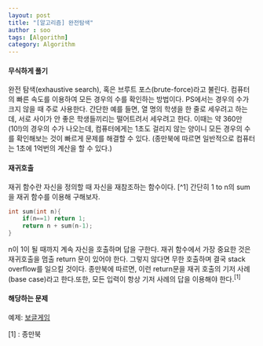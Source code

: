 ```yaml
---
layout: post
title: "[알고리즘] 완전탐색"
author : soo
tags: [Algorithm]
category: Algorithm
---
```



#### 무식하게 풀기
 완전 탐색(exhaustive search), 혹은 브루트 포스(brute-force)라고 불린다. 컴퓨터의 빠른 속도를 이용하여 모든 경우의 수를 확인하는 방법이다. 
 PS에서는 경우의 수가 크지 않을 때 주로 사용한다. <!--more-->
 간단한 예를 들면, 열 명의 학생을 한 줄로 세우려고 하는데, 서로 사이가 안 좋은 학생들끼리는 떨어트려서 세우려고 한다. 이때는 약 360만(10!)의 경우의 수가 나오는데, 컴퓨터에게는 1초도 걸리지 않는 양이니 모든 경우의 수를 확인해보는 것이 빠르게 문제를 해결할 수 있다. (종만북에 따르면 일반적으로 컴퓨터는 1초에 1억번의 계산을 할 수 있다.)

#### 재귀호출 
재귀 함수란 자신을 정의할 때 자신을 재참조하는 함수이다. [^1] 
간단히 1 to n의 sum을 재귀 함수를 이용해 구해보자.
``` cpp
int sum(int n){
	if(n==1) return 1;
	return n + sum(n-1);
}
```
n이 1이 될 때까지 계속 자신을 호출하며 답을 구한다. 
재귀 함수에서 가장 중요한 것은 재귀호출을 멈출 return 문이 있어야 한다. 그렇지 않다면 무한 호출하며 결국 stack overflow를 일으킬 것이다.
종만북에 따르면, 이런 return문을 재귀 호출의 기저 사례(base case)라고 한다.또한, 모든 입력이 항상 기저 사례의 답을 이용해야 한다.<sup>[1]</sup>

#### 해당하는 문제
예제: [보글게임](https://algospot.com/judge/problem/read/BOGGLE)

  

[1] : 종만북


